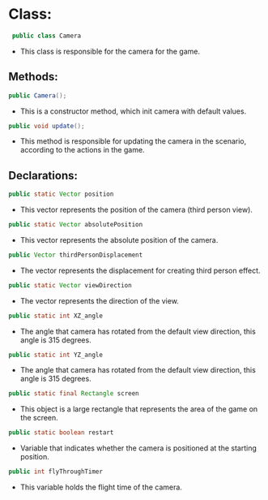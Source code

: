 # Class:

```java
 public class Camera
```
* This class is responsible for the camera for the game.

## Methods:

```java
public Camera();
```

* This is a constructor method, which init camera with default values.

```java
public void update();
```

* This method is responsible for updating the camera in the scenario, according to the actions in the game.

## Declarations:

```java
public static Vector position
```

* This vector represents the position of the camera (third person view).

```java
public static Vector absolutePosition
```

* This vector represents the absolute position of the camera.

```java
public Vector thirdPersonDisplacement
```

* The vector represents the displacement for creating third person effect.

```java
public static Vector viewDirection
```

* The vector represents the direction of the view.

```java
public static int XZ_angle
```

* The angle that camera has rotated from the default view direction, this angle is 315 degrees.

```java
public static int YZ_angle
```

* The angle that camera has rotated from the default view direction, this angle is 315 degrees.

```java
public static final Rectangle screen
```

* This object is a large rectangle that represents the area of the game on the screen.

```java
public static boolean restart
```

* Variable that indicates whether the camera is positioned at the starting position.

```java
public int flyThroughTimer
```

* This variable holds the flight time of the camera.
